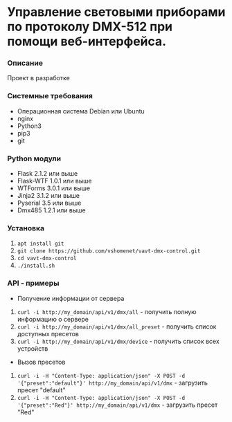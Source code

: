 Управление световыми приборами по протоколу DMX-512 при помощи веб-интерфейса.
===
### Описание
Проект в разработке

### Системные требования
* Операционная система Debian или Ubuntu
* nginx
* Python3
* pip3
* git

### Python модули
* Flask 2.1.2 или выше
* Flask-WTF 1.0.1 или выше
* WTForms 3.0.1 или выше
* Jinja2 3.1.2 или выше
* Pyserial 3.5 или выше
* Dmx485 1.2.1 или выше

### Установка
1. `apt install git`
2. `git clone https://github.com/vshomenet/vavt-dmx-control.git`
3. `cd vavt-dmx-control` 
4. `./install.sh`

### API - примеры
* Получение информации от сервера
1. `curl -i http://my_domain/api/v1/dmx/all` - получить полную информацию о сервере
2. `curl -i http://my_domain/api/v1/dmx/all_preset` - получить список доступных пресетов
3. `curl -i http://my_domain/api/v1/dmx/device` - получить список всех устройств
* Вызов пресетов
1. `curl -i -H "Content-Type: application/json" -X POST -d '{"preset":"default"}' http://my_domain/api/v1/dmx` - загрузить пресет "default"
2. `curl -i -H "Content-Type: application/json" -X POST -d '{"preset":"Red"}' http://my_domain/api/v1/dmx` - загрузить пресет "Red"
